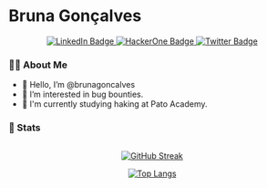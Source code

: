 # Bruna Gonçalves

<div id="badges" align="center">
  <a href="https://www.linkedin.com/in/brunnagoncalves/">
    <img src="https://img.shields.io/badge/LinkedIn-blue?style=for-the-badge&logo=linkedin&logoColor=white" alt="LinkedIn Badge"/>
  </a>
  <a href="https://hackerone.com/detetiveb?type=user">
    <img src="https://img.shields.io/badge/HackerOne-black?style=for-the-badge&logo=hackerone&logoColor=white" alt="HackerOne Badge"/>
  </a>
  <a href="https://twitter.com/BruhnaGoncalves">
    <img src="https://img.shields.io/badge/Twitter-blue?style=for-the-badge&logo=twitter&logoColor=white" alt="Twitter Badge"/>
  </a>
</div>

### 👨‍💻 About Me
- 👋 Hello, I’m @brunagoncalves
- 👀 I’m interested in bug bounties.
- 🌱 I'm currently studying haking at Pato Academy.
<!-- - 📫 Found me [here](). -->


### 🚀 Stats
<div id="stats" align="center">
  
  <img src="https://komarev.com/ghpvc/?username=brunagoncalves&style=flat-square&color=blue" alt=""/>
  
  [![GitHub Streak](https://streak-stats.demolab.com?user=brunagoncalves&theme=nord&background=2E3440)](https://git.io/streak-stats)
    
  [![Top Langs](https://github-readme-stats.vercel.app/api/top-langs/?username=brunagoncalves&layout=compact&theme=nord)](https://github.com/brunagoncalves/github-readme-stats)
</div>
